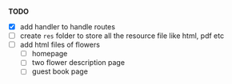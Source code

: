 **TODO**

- [x] add handler to handle routes
- [ ] create `res` folder to store all the resource file like html, pdf etc
- [ ] add html files of flowers
  - [ ] homepage
  - [ ] two flower description page
  - [ ] guest book page